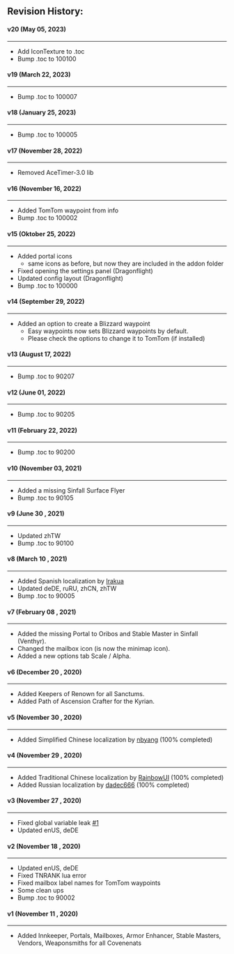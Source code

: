 ## Revision History:

#### v20 (May 05, 2023)
-------------------------------
* Add IconTexture to .toc
* Bump .toc to 100100

#### v19 (March 22, 2023)
-------------------------------
* Bump .toc to 100007

#### v18 (January 25, 2023)
-------------------------------
* Bump .toc to 100005

#### v17 (November 28, 2022)
-------------------------------
* Removed AceTimer-3.0 lib

#### v16 (November 16, 2022)
-------------------------------
* Added TomTom waypoint from info
* Bump .toc to 100002

#### v15 (Oktober 25, 2022)
-------------------------------
* Added portal icons
    * same icons as before, but now they are included in the addon folder
* Fixed opening the settings panel (Dragonflight)
* Updated config layout (Dragonflight)
* Bump .toc to 100000

#### v14 (September 29, 2022)
-------------------------------
* Added an option to create a Blizzard waypoint
    * Easy waypoints now sets Blizzard waypoints by default.
    * Please check the options to change it to TomTom (if installed)

#### v13 (August 17, 2022)
-------------------------------
* Bump .toc to 90207

#### v12 (June 01, 2022)
-------------------------------
* Bump .toc to 90205

#### v11 (February 22, 2022)
-------------------------------
* Bump .toc to 90200

#### v10 (November 03, 2021)
-------------------------------
* Added a missing Sinfall Surface Flyer
* Bump .toc to 90105

#### v9 (June 30 , 2021)
-------------------------------
* Updated zhTW
* Bump .toc to 90100

#### v8 (March 10 , 2021)
-------------------------------
* Added Spanish localization by [Irakua](https://www.curseforge.com/members/Irakua)
* Updated deDE, ruRU, zhCN, zhTW
* Bump .toc to 90005

#### v7 (February 08 , 2021)
-------------------------------
* Added the missing Portal to Oribos and Stable Master in Sinfall (Venthyr).
* Changed the mailbox icon (is now the minimap icon).
* Added a new options tab Scale / Alpha.

#### v6 (December 20 , 2020)
-------------------------------
* Added Keepers of Renown for all Sanctums.
* Added Path of Ascension Crafter for the Kyrian.

#### v5 (November 30 , 2020)
-------------------------------
* Added Simplified Chinese localization by [nbyang](https://www.curseforge.com/members/nbyang) (100% completed)

#### v4 (November 29 , 2020)
-------------------------------
* Added Traditional Chinese localization by [RainbowUI](https://www.curseforge.com/members/rainbowui) (100% completed)
* Added Russian localization by [dadec666](https://www.curseforge.com/members/dadec666) (100% completed)

#### v3 (November 27 , 2020)
-------------------------------
* Fixed global variable leak [#1](https://github.com/Dathwada/handynotes-covenant-sanctum/issues/1)
* Updated enUS, deDE

#### v2 (November 18 , 2020)
-------------------------------
* Updated enUS, deDE
* Fixed TNRANK lua error
* Fixed mailbox label names for TomTom waypoints
* Some clean ups
* Bump .toc to 90002

#### v1 (November 11 , 2020)
-------------------------------
* Added Innkeeper, Portals, Mailboxes, Armor Enhancer, Stable Masters, Vendors, Weaponsmiths for all Covenenats
